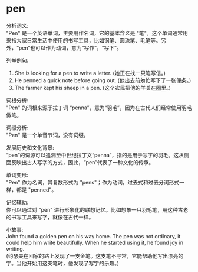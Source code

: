 # pen

分析词义:  
"Pen" 是一个英语单词，主要用作名词，它的基本含义是 "笔"。这个单词通常用来指大家日常生活中使用的书写工具，比如钢笔、圆珠笔、毛笔等。另外，“pen”也可以作为动词，意为“写作”，“写下”。

  

列举例句:

  

1.  She is looking for a pen to write a letter. (她正在找一只笔写信。)
2.  He penned a quick note before going out. (他出去前匆忙写下了一张便条。)
3.  The farmer kept his sheep in a pen. (这个农民把他的羊关在圈里。)

  

词根分析:  
"Pen" 的词根来源于拉丁词 “penna”，意为“羽毛”，因为在古代人们经常使用羽毛做笔。

  

词缀分析:  
"Pen" 是一个单音节词，没有词缀。

  

发展历史和文化背景:  
“pen”的词源可以追溯至中世纪拉丁文“penna”，指的是用于写字的羽毛。这从侧面反映出古人写字的方式，因此，“pen”代表了一种文化的传承。

  

单词变形:  
"Pen" 作为名词，其复数形式为 "pens"；作为动词，过去式和过去分词形式一样，都是 "penned"。

  

记忆辅助:  
你可以通过对 "pen" 进行形象化的联想记忆。比如想象一只羽毛笔，用这种古老的书写工具来写字，就像在古代一样。

  

小故事:  
John found a golden pen on his way home. The pen was not ordinary, it could help him write beautifully. When he started using it, he found joy in writing.  
(约瑟夫在回家的路上发现了一支金笔。这支笔不寻常，它能帮助他写出漂亮的字。当他开始用这支笔时，他发现了写字的乐趣。)
